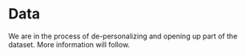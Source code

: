 # Data
We are in the process of de-personalizing and opening up part of the dataset. More information will follow.